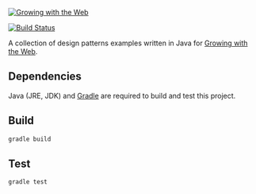 [![Growing with the Web](http://www.growingwiththeweb.com/images/site/logo.png)][1]

[![Build Status](https://travis-ci.org/GrowingWithTheWeb/java-design-patterns.svg)](http://travis-ci.org/GrowingWithTheWeb/java-design-patterns)

A collection of design patterns examples written in Java for [Growing with the Web][1].



## Dependencies

Java (JRE, JDK) and [Gradle](https://gradle.org/) are required to build and test this project.



## Build

```bash
gradle build
```



## Test

```bash
gradle test
```



[1]: http://www.growingwiththeweb.com

